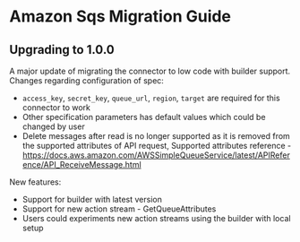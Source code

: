 # Amazon Sqs Migration Guide

## Upgrading to 1.0.0

A major update of migrating the connector to low code with builder support.
Changes regarding configuration of spec:
- `access_key`, `secret_key`, `queue_url`, `region`, `target` are required for this connector to work
- Other specification parameters has default values which could be changed by user
- Delete messages after read is no longer supported as it is removed from the supported attributes of API request, Supported attributes reference - https://docs.aws.amazon.com/AWSSimpleQueueService/latest/APIReference/API_ReceiveMessage.html

New features:
- Support for builder with latest version
- Support for new action stream - GetQueueAttributes
- Users could experiments new action streams using the builder with local setup
